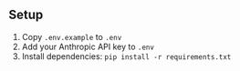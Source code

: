 ## Setup
1. Copy `.env.example` to `.env`
2. Add your Anthropic API key to `.env`
3. Install dependencies: `pip install -r requirements.txt`